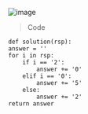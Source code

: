 ![image](https://user-images.githubusercontent.com/115756142/236976263-096bf317-d66f-4ecf-a77c-45b6de305fb4.png)

> Code

    def solution(rsp):
    answer = ''
    for i in rsp:
        if i == '2':
            answer += '0'
        elif i == '0':
            answer += '5'
        else:
            answer += '2'
    return answer
    
